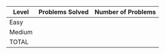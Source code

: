 |Level|Problems Solved|Number of Problems|
|-----|---------------|------------------|
|Easy|
|Medium|
|TOTAL|
